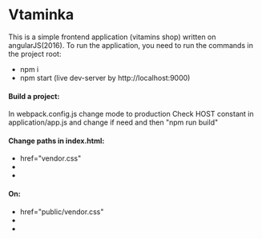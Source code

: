 # Vtaminka

This is a simple frontend application (vitamins shop) written on angularJS(2016). To run the application, you need to run the commands in the project root:
- npm i
- npm start (live dev-server by http://localhost:9000)

#### Build a project:
In webpack.config.js change mode to production
Check HOST constant in application/app.js and change if need and then "npm run build"

#### Change paths in index.html:
- href="vendor.css"
- <script src="vendor.js"></script>
- <script src="index.js"></script>
  
#### On:
- href="public/vendor.css"
- <script src="public/vendor.js"></script>
- <script src="public/index.js"></script>
